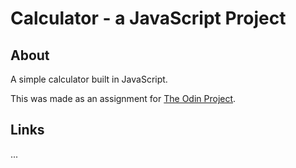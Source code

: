 # Calculator - a JavaScript Project

## About

A simple calculator built in JavaScript.

This was made as an assignment for [The Odin Project](https://www.theodinproject.com).

## Links

...
